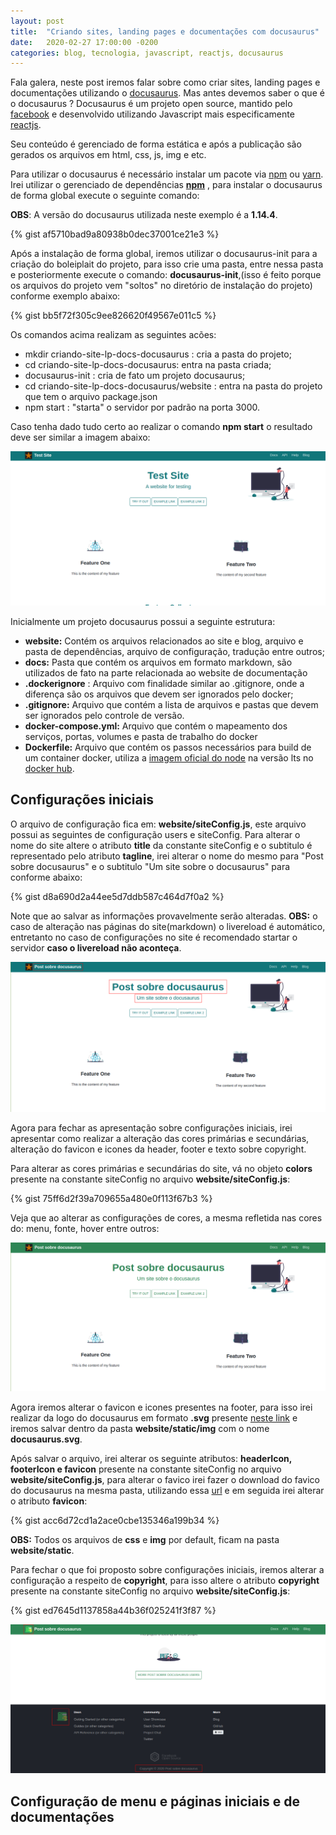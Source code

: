 ```yaml
---
layout: post
title:  "Criando sites, landing pages e documentações com docusaurus"
date:   2020-02-27 17:00:00 -0200
categories: blog, tecnologia, javascript, reactjs, docusaurus
---
```


Fala galera, neste post iremos falar sobre como criar sites, landing pages e documentações utilizando o <a href="https://docusaurus.io/" target="__blank">docusaurus</a>. Mas antes devemos saber o que é o docusaurus ? Docusaurus é um projeto open source, mantido pelo <a href="https://opensource.facebook.com/" target="__blank">facebook</a> e desenvolvido utilizando Javascript mais especificamente <a href="https://reactjs.org/" target="__blank">reactjs</a>.

Seu conteúdo é gerenciado de forma estática e após a publicação são gerados os arquivos em html, css, js, img e etc. 

Para utilizar o docusaurus é necessário instalar um pacote via <a href="https://www.npmjs.com/" target="__blank">npm</a> ou <a href="https://yarnpkg.com/" target="__blank">yarn</a>. Irei utilizar o gerenciado de dependências <a href="https://www.npmjs.com/" target="__blank">**npm**</a> , para instalar o docusaurus de forma global execute o seguinte comando:

**OBS**: A versão do docusaurus utilizada neste exemplo é a **1.14.4**.

{% gist af5710bad9a80938b0dec37001ce21e3 %}

Após a instalação de forma global, iremos utilizar o docusaurus-init para a criação do boleiplait do projeto, para isso crie uma pasta, entre nessa pasta e posteriormente execute o comando: **docusaurus-init**,(isso é feito porque os arquivos do projeto vem "soltos" no diretório de instalação do projeto) conforme exemplo abaixo:

{% gist bb5f72f305c9ee826620f49567e011c5 %}

Os comandos acima realizam as seguintes acões:

- mkdir criando-site-lp-docs-docusaurus : cria a pasta do projeto;
- cd criando-site-lp-docs-docusaurus: entra na pasta criada;
- docusaurus-init : cria de fato um projeto docusaurus;
- cd criando-site-lp-docs-docusaurus/website : entra na pasta do projeto que tem o arquivo package.json
- npm start : "starta" o servidor por padrão na porta 3000.

Caso tenha dado tudo certo ao realizar o comando **npm start** o resultado deve ser similar a imagem abaixo:

![tela-inicial-docusaurus](/assets/img/posts/criando-sites-landingpages-e-documentacao-com-docusaurus/1-tela-inicial-docusaurus.png)

Inicialmente um projeto docusaurus possui a seguinte estrutura:

- **website:** Contém os arquivos relacionados ao site e blog, arquivo e pasta de dependências, arquivo de configuração, tradução entre outros;
- **docs:** Pasta que contém os arquivos em formato markdown, são utilizados de fato na parte relacionada ao website de documentação
- **.dockerignore** : Arquivo com finalidade similar ao .gitignore, onde a diferença são os arquivos que devem ser ignorados pelo docker;
- **.gitignore:** Arquivo que contém a lista de arquivos e pastas que devem ser ignorados pelo controle de versão.
- **docker-compose.yml:** Arquivo que contém o mapeamento dos serviços, portas, volumes e pasta de trabalho do docker
- **Dockerfile:** Arquivo que contém os passos necessários para build de um container docker, utiliza a <a href="https://hub.docker.com/_/node/" target="__blank">imagem oficial do node</a> na versão lts no <a href="https://hub.docker.com/">docker hub</a>.

## Configurações iniciais

O arquivo de configuração fica em: **website/siteConfig.js**, este arquivo possui as seguintes de configuração users e siteConfig. 
Para alterar o nome do site altere o atributo **title** da constante siteConfig e o subtitulo é representado pelo atributo **tagline**, irei alterar o nome do mesmo para "Post sobre docusaurus" e o subtitulo "Um site sobre o docusaurus" para conforme abaixo:

{% gist d8a690d2a44ee5d7ddb587c464d7f0a2 %}

Note que ao salvar as informações provavelmente serão alteradas.
**OBS:** o caso de alteração nas páginas do site(markdown) o livereload é automático, entretanto no caso de configurações no site é recomendado startar o servidor **caso o livereload não aconteça**.

![alterando-titulo-e-subtitulo](/assets/img/posts/criando-sites-landingpages-e-documentacao-com-docusaurus/2-alterando-titulo-e-subtitulo.png)

Agora para fechar as apresentação sobre configurações iniciais, irei apresentar como realizar a alteração das cores primárias e secundárias, alteração do favicon e icones da header, footer e texto sobre copyright.

Para alterar as cores primárias e secundárias do site, vá no objeto **colors** presente na constante siteConfig no arquivo  **website/siteConfig.js**:

{% gist 75ff6d2f39a709655a480e0f113f67b3 %}

Veja que ao alterar as configurações de cores, a mesma refletida nas cores do: menu, fonte, hover entre outros:


![alterando-cores-primarias-e-secundarias-docusaurus](/assets/img/posts/criando-sites-landingpages-e-documentacao-com-docusaurus/3-alterando-cores-primarias-e-secundarias-docusaurus.png)

Agora iremos alterar o favicon e icones presentes na footer, para isso irei realizar da logo do docusaurus em formato **.svg** presente <a href="https://docusaurus.io/img/docusaurus.svg" target="__blank">neste link</a> e iremos salvar dentro da pasta **website/static/img** com o nome **docusaurus.svg**.

Após salvar o arquivo, irei alterar os seguinte atributos: **headerIcon, footerIcon e favicon** presente na constante siteConfig no arquivo  **website/siteConfig.js**, para alterar o favico irei fazer o download do favico do docusaurus na mesma pasta, utilizando essa <a href="https://docusaurus.io/img/docusaurus.ico" target="__blank">url</a> e em seguida irei alterar o atributo **favicon**:

{% gist acc6d72cd1a2ace0cbe135346a199b34 %}


**OBS:** Todos os arquivos de **css** e **img** por default, ficam na pasta **website/static**.

Para fechar o que foi proposto sobre configurações iniciais, iremos alterar a configuração a respeito de **copyright**, para isso altere o atributo **copyright**  presente na constante siteConfig no arquivo  **website/siteConfig.js**:

{% gist ed7645d1137858a44b36f025241f3f87 %}

![alteracao-icones-favicon-copyright-docusaurus](/assets/img/posts/criando-sites-landingpages-e-documentacao-com-docusaurus/4-alteracao-icones-favicon-copyright-docusaurus.png)


## Configuração de menu e páginas iniciais e de documentações









